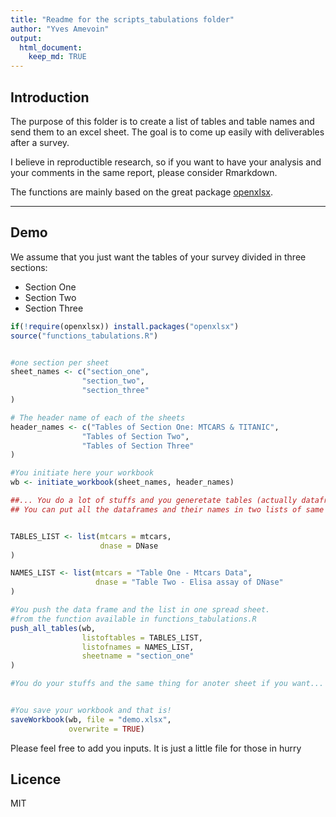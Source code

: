 ```yaml
---
title: "Readme for the scripts_tabulations folder"
author: "Yves Amevoin"
output: 
  html_document:
    keep_md: TRUE
---
```


## Introduction

The purpose of this folder is to create a list of tables
and table names and send them to an excel sheet. The goal is to come up
easily with deliverables after a survey.

I believe in reproductible research, so if you want to have your analysis and 
your comments in the same report, please consider Rmarkdown.

The functions are mainly based on the great package [openxlsx](https://github.com/awalker89/openxlsx).

---

## Demo


We assume that you just want the tables of your survey divided in 
three sections:

- Section One
- Section Two
- Section Three


```r
if(!require(openxlsx)) install.packages("openxlsx")
source("functions_tabulations.R")


#one section per sheet
sheet_names <- c("section_one",
                "section_two",
                "section_three"
)

# The header name of each of the sheets
header_names <- c("Tables of Section One: MTCARS & TITANIC",
                "Tables of Section Two",
                "Tables of Section Three"
)

#You initiate here your workbook
wb <- initiate_workbook(sheet_names, header_names)

##... You do a lot of stuffs and you generetate tables (actually dataframes).
## You can put all the dataframes and their names in two lists of same length


TABLES_LIST <- list(mtcars = mtcars,
                    dnase = DNase
)

NAMES_LIST <- list(mtcars = "Table One - Mtcars Data",
                   dnase = "Table Two - Elisa assay of DNase" 
)

#You push the data frame and the list in one spread sheet.
#from the function available in functions_tabulations.R
push_all_tables(wb, 
                listoftables = TABLES_LIST,
                listofnames = NAMES_LIST,
                sheetname = "section_one"
)

#You do your stuffs and the same thing for anoter sheet if you want...


#You save your workbook and that is!
saveWorkbook(wb, file = "demo.xlsx",
             overwrite = TRUE)
```



Please feel free to add you inputs. It is just a little file for those in hurry

## Licence
MIT
